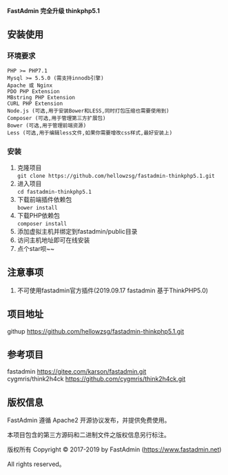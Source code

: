 **FastAdmin 完全升级 thinkphp5.1**


## **安装使用**
### **环境要求**
```
PHP >= PHP7.1
Mysql >= 5.5.0 (需支持innodb引擎)
Apache 或 Nginx
PDO PHP Extension
MBstring PHP Extension
CURL PHP Extension
Node.js (可选,用于安装Bower和LESS,同时打包压缩也需要使用到)
Composer (可选,用于管理第三方扩展包)
Bower (可选,用于管理前端资源)
Less (可选,用于编辑less文件,如果你需要增改css样式,最好安装上)
```
### **安装**
1. 克隆项目  
`git clone https://github.com/hellowzsg/fastadmin-thinkphp5.1.git`
2. 进入项目  
`cd fastadmin-thinkphp5.1`
2. 下载前端插件依赖包  
`bower install`
3. 下载PHP依赖包  
`composer install`
4. 添加虚拟主机并绑定到fastadmin/public目录
5. 访问主机地址即可在线安装
6. 点个star呗~~

## **注意事项**
1. 不可使用fastadmin官方插件(2019.09.17 fastadmin 基于ThinkPHP5.0)
## **项目地址**
githup https://github.com/hellowzsg/fastadmin-thinkphp5.1.git
## **参考项目**
fastadmin  https://gitee.com/karson/fastadmin.git  
cygmris/think2h4ck  https://github.com/cygmris/think2h4ck.git
## **版权信息**

FastAdmin 遵循 Apache2 开源协议发布，并提供免费使用。

本项目包含的第三方源码和二进制文件之版权信息另行标注。

版权所有 Copyright © 2017-2019 by FastAdmin (https://www.fastadmin.net)

All rights reserved。
